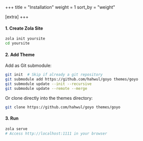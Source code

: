 +++
title = "Installation"
weight = 1
sort_by = "weight"

[extra]
+++

#### 1. Create Zola Site

```bash
zola init yoursite
cd yoursite
```

#### 2. Add Theme

Add as Git submodule:
```bash
git init  # Skip if already a git repository
git submodule add https://github.com/hahwul/goyo themes/goyo
git submodule update --init --recursive
git submodule update --remote --merge
```

Or clone directly into the themes directory:
```bash
git clone https://github.com/hahwul/goyo themes/goyo
```

#### 3. Run

```bash
zola serve
# Access http://localhost:1111 in your browser
```
